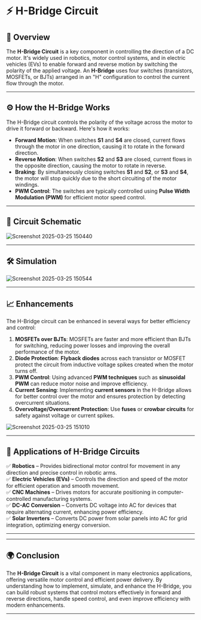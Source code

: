 # ⚡ H-Bridge Circuit

## 🚗 Overview
The **H-Bridge Circuit** is a key component in controlling the direction of a DC motor. It's widely used in robotics, motor control systems, and in electric vehicles (EVs) to enable forward and reverse motion by switching the polarity of the applied voltage. An **H-Bridge** uses four switches (transistors, MOSFETs, or BJTs) arranged in an "H" configuration to control the current flow through the motor.

---

## ⚙️ How the H-Bridge Works
The H-Bridge circuit controls the polarity of the voltage across the motor to drive it forward or backward. Here's how it works:

- **Forward Motion**: When switches **S1** and **S4** are closed, current flows through the motor in one direction, causing it to rotate in the forward direction.
- **Reverse Motion**: When switches **S2** and **S3** are closed, current flows in the opposite direction, causing the motor to rotate in reverse.
- **Braking**: By simultaneously closing switches **S1** and **S2**, or **S3** and **S4**, the motor will stop quickly due to the short circuiting of the motor windings.
- **PWM Control**: The switches are typically controlled using **Pulse Width Modulation (PWM)** for efficient motor speed control.

---

## 📐 Circuit Schematic

![Screenshot 2025-03-25 150440](https://github.com/user-attachments/assets/d83e03d5-7521-45cd-a329-717564aa9fa9)

---

## 🛠 Simulation

![Screenshot 2025-03-25 150544](https://github.com/user-attachments/assets/2ccd4e1a-5084-4d83-966e-e3df3a53e4b2)

---

## 📈 Enhancements
The H-Bridge circuit can be enhanced in several ways for better efficiency and control:

1. **MOSFETs over BJTs**: MOSFETs are faster and more efficient than BJTs for switching, reducing power losses and improving the overall performance of the motor.
2. **Diode Protection**: **Flyback diodes** across each transistor or MOSFET protect the circuit from inductive voltage spikes created when the motor turns off. 
3. **PWM Control**: Using advanced **PWM techniques** such as **sinusoidal PWM** can reduce motor noise and improve efficiency.
4. **Current Sensing**: Implementing **current sensors** in the H-Bridge allows for better control over the motor and ensures protection by detecting overcurrent situations.
5. **Overvoltage/Overcurrent Protection**: Use **fuses** or **crowbar circuits** for safety against voltage or current spikes.
   
![Screenshot 2025-03-25 151010](https://github.com/user-attachments/assets/c978bc04-037a-4996-b3bc-f05c95e895dc)

---

## 📌 Applications of H-Bridge Circuits
✅ **Robotics** – Provides bidirectional motor control for movement in any direction and precise control in robotic arms.  
✅ **Electric Vehicles (EVs)** – Controls the direction and speed of the motor for efficient operation and smooth movement.  
✅ **CNC Machines** – Drives motors for accurate positioning in computer-controlled manufacturing systems.  
✅ **DC-AC Conversion** – Converts DC voltage into AC for devices that require alternating current, enhancing power efficiency.  
✅ **Solar Inverters** – Converts DC power from solar panels into AC for grid integration, optimizing energy conversion.  

---

---

## 🌍 Conclusion
The **H-Bridge Circuit** is a vital component in many electronics applications, offering versatile motor control and efficient power delivery. By understanding how to implement, simulate, and enhance the H-Bridge, you can build robust systems that control motors effectively in forward and reverse directions, handle speed control, and even improve efficiency with modern enhancements.

---
